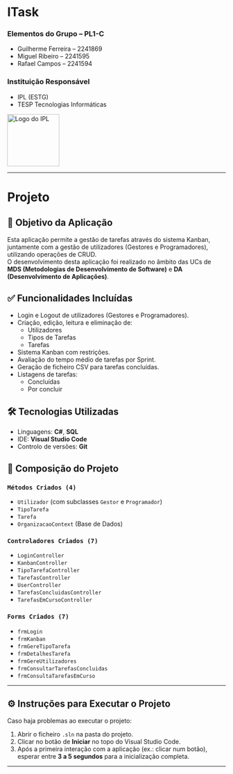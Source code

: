 # ITask

### **Elementos do Grupo – PL1-C**
- Guilherme Ferreira – 2241869  
- Miguel Ribeiro – 2241595  
- Rafael Campos – 2241594  

### **Instituição Responsável**
- IPL (ESTG)  
- TESP Tecnologias Informáticas  

<p align="left">
 <img src="https://upload.wikimedia.org/wikipedia/commons/thumb/b/bc/Log%C3%B3tipo_Politécnico_Leiria_01.png/320px-Log%C3%B3tipo_Politécnico_Leiria_01.png" alt="Logo do IPL" width="120">
</p>

---

# Projeto

## 🎯 Objetivo da Aplicação
Esta aplicação permite a gestão de tarefas através do sistema Kanban, juntamente com a gestão de utilizadores (Gestores e Programadores), utilizando operações de CRUD.  
O desenvolvimento desta aplicação foi realizado no âmbito das UCs de **MDS (Metodologias de Desenvolvimento de Software)** e **DA (Desenvolvimento de Aplicações)**.

## ✅ Funcionalidades Incluídas
- Login e Logout de utilizadores (Gestores e Programadores).
- Criação, edição, leitura e eliminação de:
  - Utilizadores  
  - Tipos de Tarefas  
  - Tarefas  
- Sistema Kanban com restrições.
- Avaliação do tempo médio de tarefas por Sprint.
- Geração de ficheiro CSV para tarefas concluídas.
- Listagens de tarefas:
  - Concluídas  
  - Por concluir  

## 🛠️ Tecnologias Utilizadas
- Linguagens: **C#**, **SQL**
- IDE: **Visual Studio Code**
- Controlo de versões: **Git**

## 🧩 Composição do Projeto

### `Métodos Criados (4)`
- `Utilizador` (com subclasses `Gestor` e `Programador`)
- `TipoTarefa`
- `Tarefa`
- `OrganizacaoContext` (Base de Dados)

### `Controladores Criados (7)`
- `LoginController`
- `KanbanController`
- `TipoTarefaController`
- `TarefasController`
- `UserController`
- `TarefasConcluidasController`
- `TarefasEmCursoController`

### `Forms Criados (7)`
- `frmLogin`
- `frmKanban`
- `frmGereTipoTarefa`
- `frmDetalhesTarefa`
- `frmGereUtilizadores`
- `frmConsultarTarefasConcluidas`
- `frmConsultaTarefasEmCurso`

---

## ⚙️ Instruções para Executar o Projeto

Caso haja problemas ao executar o projeto:
1. Abrir o ficheiro `.sln` na pasta do projeto.
2. Clicar no botão de **Iniciar** no topo do Visual Studio Code.
3. Após a primeira interação com a aplicação (ex.: clicar num botão), esperar entre **3 a 5 segundos** para a inicialização completa.

---

